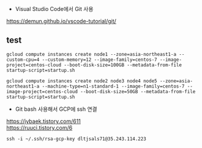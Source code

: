 
* Visual Studio Code에서 Git 사용

https://demun.github.io/vscode-tutorial/git/


## test

~~~
gcloud compute instances create node1 --zone=asia-northeast1-a --custom-cpu=4 --custom-memory=12 --image-family=centos-7 --image-project=centos-cloud --boot-disk-size=100GB --metadata-from-file startup-script=startup.sh

gcloud compute instances create node2 node3 node4 node5 --zone=asia-northeast1-a --machine-type=n1-standard-1 --image-family=centos-7 --image-project=centos-cloud --boot-disk-size=50GB --metadata-from-file startup-script=startup.sh
~~~


* Git bash 사용해서 GCP에 ssh 연결

https://jybaek.tistory.com/611  
https://ruuci.tistory.com/6

~~~
ssh -i ~/.ssh/rsa-gcp-key dltjsals71@35.243.114.223
~~~
